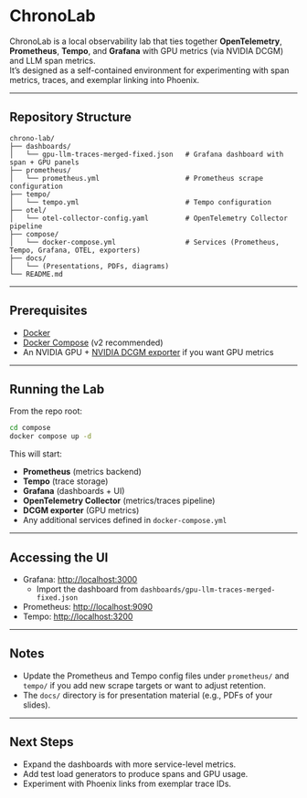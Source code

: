 # ChronoLab

ChronoLab is a local observability lab that ties together **OpenTelemetry**, **Prometheus**, **Tempo**, and **Grafana** with GPU metrics (via NVIDIA DCGM) and LLM span metrics.  
It’s designed as a self-contained environment for experimenting with span metrics, traces, and exemplar linking into Phoenix.

---

## Repository Structure

```
chrono-lab/
├── dashboards/
│   └── gpu-llm-traces-merged-fixed.json   # Grafana dashboard with span + GPU panels
├── prometheus/
│   └── prometheus.yml                     # Prometheus scrape configuration
├── tempo/
│   └── tempo.yml                          # Tempo configuration
├── otel/
│   └── otel-collector-config.yaml         # OpenTelemetry Collector pipeline
├── compose/
│   └── docker-compose.yml                 # Services (Prometheus, Tempo, Grafana, OTEL, exporters)
├── docs/
│   └── (Presentations, PDFs, diagrams)
└── README.md
```

---

## Prerequisites

- [Docker](https://docs.docker.com/get-docker/)  
- [Docker Compose](https://docs.docker.com/compose/install/) (v2 recommended)  
- An NVIDIA GPU + [NVIDIA DCGM exporter](https://github.com/NVIDIA/dcgm-exporter) if you want GPU metrics  

---

## Running the Lab

From the repo root:

```bash
cd compose
docker compose up -d
```

This will start:
- **Prometheus** (metrics backend)
- **Tempo** (trace storage)
- **Grafana** (dashboards + UI)
- **OpenTelemetry Collector** (metrics/traces pipeline)
- **DCGM exporter** (GPU metrics)
- Any additional services defined in `docker-compose.yml`

---

## Accessing the UI

- Grafana: [http://localhost:3000](http://localhost:3000)  
  - Import the dashboard from `dashboards/gpu-llm-traces-merged-fixed.json`  
- Prometheus: [http://localhost:9090](http://localhost:9090)  
- Tempo: [http://localhost:3200](http://localhost:3200)  

---

## Notes

- Update the Prometheus and Tempo config files under `prometheus/` and `tempo/` if you add new scrape targets or want to adjust retention.  
- The `docs/` directory is for presentation material (e.g., PDFs of your slides).  

---

## Next Steps

- Expand the dashboards with more service-level metrics.  
- Add test load generators to produce spans and GPU usage.  
- Experiment with Phoenix links from exemplar trace IDs.
